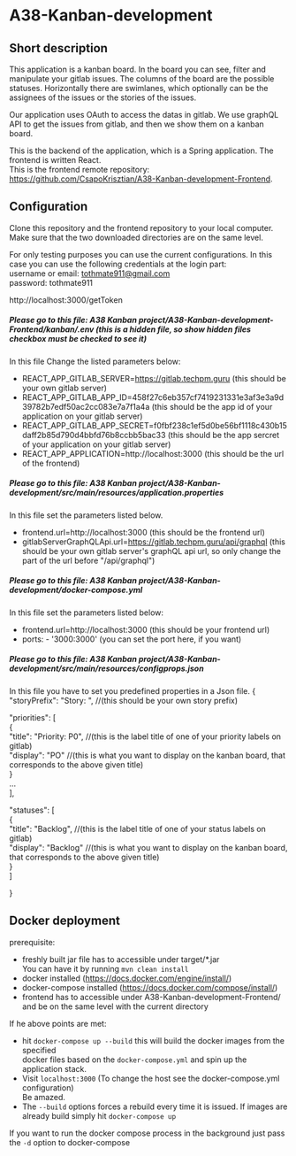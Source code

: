 # A38-Kanban-development

## Short description
This application is a kanban board. In the board you can see, filter and manipulate your gitlab issues. The columns of the board are the possible statuses. Horizontally there are swimlanes, which optionally can be the assignees of the issues or the stories of the issues.

Our application uses OAuth to access the datas in gitlab. We use graphQL API to get the issues from gitlab, and then we show them on a kanban board. 

This is the backend of the application, which is a Spring application. The frontend is written React.  
This is the frontend remote repository: https://github.com/CsapoKrisztian/A38-Kanban-development-Frontend.

## Configuration

Clone this repository and the frontend repository to your local computer.
Make sure that the two downloaded directories are on the same level.

For only testing purposes you can use the current configurations. In this case you can use the following credentials at the login part:  
username or email: tothmate911@gmail.com  
password: tothmate911  

http://localhost:3000/getToken

##### Please go to this file: A38 Kanban project/A38-Kanban-development-Frontend/kanban/.env (this is a hidden file, so show hidden files checkbox must be checked to see it)  
In this file Change the listed parameters below:

- REACT_APP_GITLAB_SERVER=https://gitlab.techpm.guru (this should be your own gitlab server)
- REACT_APP_GITLAB_APP_ID=458f27c6eb357cf7419231331e3af3e3a9d39782b7edf50ac2cc083e7a7f1a4a (this should be the app id of your application on your gitlab server)
- REACT_APP_GITLAB_APP_SECRET=f0fbf238c1ef5d0be56bf1118c430b15daff2b85d790d4bbfd76b8ccbb5bac33 (this should be the app sercret of your application on your gitlab server)
- REACT_APP_APPLICATION=http://localhost:3000 (this should be the url of the frontend)


##### Please go to this file: A38 Kanban project/A38-Kanban-development/src/main/resources/application.properties
In this file set the parameters listed below.
- frontend.url=http://localhost:3000 (this should be the frontend url)
- gitlabServerGraphQLApi.url=https://gitlab.techpm.guru/api/graphql (this should be your own gitlab server's graphQL api url, so only change the part of the url before "/api/graphql")

##### Please go to this file: A38 Kanban project/A38-Kanban-development/docker-compose.yml
In this file set the parameters listed below:

- frontend.url=http://localhost:3000 (this should be your frontend url)
- ports: - '3000:3000' (you can set the port here, if you want)

##### Please go to this file: A38 Kanban project/A38-Kanban-development/src/main/resources/configprops.json
In this file you have to set you predefined properties in a Json file.
{  
  "storyPrefix": "Story: ", //(this should be your own story prefix)  
  
  "priorities": [  
    {  
      "title": "Priority: P0", //(this is the label title of one of your priority labels on gitlab)  
      "display": "PO" //(this is what you want to display on the kanban board, that corresponds to the above given title)  
    }  
    ...  
  ],  
  
  "statuses": [  
    {  
      "title": "Backlog", //(this is the label title of one of your status labels on gitlab)  
      "display": "Backlog" //(this is what you want to display on the kanban board, that corresponds to the above given title)  
    }  
  ]  
  
}  
  

## Docker deployment

prerequisite:  
- freshly built jar file has to accessible under target/*.jar  
You can have it by running `mvn clean install` 
- docker installed (https://docs.docker.com/engine/install/)  
- docker-compose installed (https://docs.docker.com/compose/install/)  
- frontend has to accessible under A38-Kanban-development-Frontend/ and be on the same level with the current directory

If he above points are met:

- hit `docker-compose up --build` this will build the docker images from the specified  
docker files based on the `docker-compose.yml` and spin up the application stack.
- Visit `localhost:3000` (To change the host see the docker-compose.yml configuration)  
Be amazed.  
- The `--build` options forces a rebuild every time it is issued. If images are already build
simply hit `docker-compose up`
  
If you want to run the docker compose process in the background just pass the `-d` option to docker-compose
